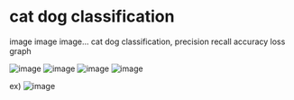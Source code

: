 # cat dog classification

image image image...
cat dog classification,
precision recall accuracy loss graph

![image](https://user-images.githubusercontent.com/70372577/130293211-8b62ca38-2b51-48e7-bd55-7294a02c67a2.png)
![image](https://user-images.githubusercontent.com/70372577/130293217-8e06cd6f-e17f-4bbd-9182-028273452125.png)
![image](https://user-images.githubusercontent.com/70372577/130293223-33aae0fa-5fee-436d-ad06-803e09b342c1.png)
![image](https://user-images.githubusercontent.com/70372577/130293230-4e8211f5-10c8-4a98-9670-4a7af181a54c.png)

ex)
![image](https://user-images.githubusercontent.com/70372577/130321181-88fa85d4-f003-4e7a-abd4-96bbd9a14105.png)


